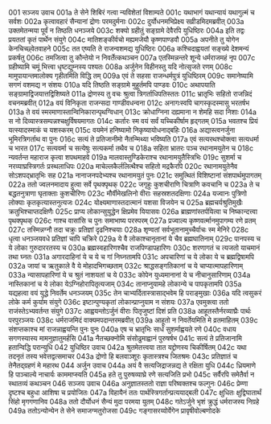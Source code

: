 001  सञ्जय उवाच
001a ते सेने शिबिरं गत्वा न्यविशेतां विशाम्पते
001c यथाभागं यथान्यायं यथागुल्मं च सर्वशः
002a कृत्वावहारं सैन्यानां द्रोणः परमदुर्मनाः
002c दुर्योधनमभिप्रेक्ष्य सव्रीडमिदमब्रवीत्
003a उक्तमेतन्मया पूर्वं न तिष्ठति धनञ्जये
003c शक्यो ग्रहीतुं सङ्ग्रामे देवैरपि युधिष्ठिरः
004a इति तद्वः प्रयततां कृतं पार्थेन संयुगे
004c मातिशङ्कीर्वचो मह्यमजेयौ कृष्णपाण्डवौ
005a अपनीते तु योगेन केनचिच्छ्वेतवाहने
005c तत एष्यति ते राजन्वशमद्य युधिष्ठिरः
006a कश्चिदाह्वयतां सङ्ख्ये देशमन्यं प्रकर्षतु
006c तमजित्वा तु कौन्तेयो न निवर्तेत्कथञ्चन
007a एतस्मिन्नन्तरे शून्ये धर्मराजमहं नृप
007c ग्रहीष्यामि चमूं भित्त्वा धृष्टद्युम्नस्य पश्यतः
008a अर्जुनेन विहीनस्तु यदि नोत्सृजते रणम्
008c मामुपायान्तमालोक्य गृहीतमिति विद्धि तम्
009a एवं ते सहसा राजन्धर्मपुत्रं युधिष्ठिरम्
009c समानेष्यामि सगणं वशमद्य न संशयः
010a यदि तिष्ठति सङ्ग्रामे मुहूर्तमपि पाण्डवः
010c अथापयाति सङ्ग्रामाद्विजयात्तद्विशिष्यते
011a द्रोणस्य तु वचः श्रुत्वा त्रिगर्ताधिपतिस्ततः
011c भ्रातृभिः सहितो राजन्निदं वचनमब्रवीत्
012a वयं विनिकृता राजन्सदा गाण्डीवधन्वना
012c अनागःस्वपि चागस्कृदस्मासु भरतर्षभ
013a ते वयं स्मरमाणास्तान्विनिकारान्पृथग्विधान्
013c क्रोधाग्निना दह्यमाना न शेमहि सदा निशाः
014a स नो दिव्यास्त्रसम्पन्नश्चक्षुर्विषयमागतः
014c कर्तारः स्म वयं सर्वं यच्चिकीर्षाम हृद्गतम्
015a भवतश्च प्रियं यत्स्यादस्माकं च यशस्करम्
015c वयमेनं हनिष्यामो निकृष्यायोधनाद्बहिः
016a अद्यास्त्वनर्जुना भूमिरत्रिगर्ताथ वा पुनः
016c सत्यं ते प्रतिजानीमो नैतन्मिथ्या भविष्यति
017a एवं सत्यरथश्चोक्त्वा सत्यधर्मा च भारत
017c सत्यवर्मा च सत्येषुः सत्यकर्मा तथैव च
018a सहिता भ्रातरः पञ्च रथानामयुतेन च
018c न्यवर्तन्त महाराज कृत्वा शपथमाहवे
019a मालवास्तुण्डिकेराश्च रथानामयुतैस्त्रिभिः
019c सुशर्मा च नरव्याघ्रस्त्रिगर्तः प्रस्थलाधिपः
020a माचेल्लकैर्ललित्थैश्च सहितो मद्रकैरपि
020c रथानामयुतेनैव सोऽशपद्भ्रातृभिः सह
021a नानाजनपदेभ्यश्च रथानामयुतं पुनः
021c समुत्थितं विशिष्टानां संशपार्थमुपागतम्
022a ततो ज्वलनमादाय हुत्वा सर्वे पृथक्पृथक्
022c जगृहुः कुशचीराणि चित्राणि कवचानि च
023a ते च बद्धतनुत्राणा घृताक्ताः कुशचीरिणः
023c मौर्वीमेखलिनो वीराः सहस्रशतदक्षिणाः
024a यज्वानः पुत्रिणो लोक्याः कृतकृत्यास्तनुत्यजः
024c योक्ष्यमाणास्तदात्मानं यशसा विजयेन च
025a ब्रह्मचर्यश्रुतिमुखैः क्रतुभिश्चाप्तदक्षिणैः
025c प्राप्य लोकान्सुयुद्धेन क्षिप्रमेव यियासवः
026a ब्राह्मणांस्तर्पयित्वा च निष्कान्दत्त्वा पृथक्पृथक्
026c गाश्च वासांसि च पुनः समाभाष्य परस्परम्
027a प्रज्वाल्य कृष्णवर्त्मानमुपागम्य रणे व्रतम्
027c तस्मिन्नग्नौ तदा चक्रुः प्रतिज्ञां दृढनिश्चयाः
028a शृण्वतां सर्वभूतानामुच्चैर्वाचः स्म मेनिरे
028c धृत्वा धनञ्जयवधे प्रतिज्ञां चापि चक्रिरे
029a ये वै लोकाश्चानृतानां ये चैव ब्रह्मघातिनाम्
029c पानपस्य च ये लोका गुरुदाररतस्य च
030a ब्रह्मस्वहारिणश्चैव राजपिण्डापहारिणः
030c शरणागतं च त्यजतो याचमानं तथा घ्नतः
031a अगारदाहिनां ये च ये च गां निघ्नतामपि
031c अपचारिणां च ये लोका ये च ब्रह्मद्विषामपि
032a जायां च ऋतुकाले वै ये मोहादभिगच्छताम्
032c श्राद्धसङ्गतिकानां च ये चाप्यात्मापहारिणाम्
033a न्यासापहारिणां ये च श्रुतं नाशयतां च ये
033c कोपेन युध्यमानानां ये च नीचानुसारिणाम्
034a नास्तिकानां च ये लोका येऽग्निहोरापितृत्यजाम्
034c तानाप्नुयामहे लोकान्ये च पापकृतामपि
035a यद्यहत्वा वयं युद्धे निवर्तेम धनञ्जयम्
035c तेन चाभ्यर्दितास्त्रासाद्भवेम हि पराङ्मुखाः
036a यदि त्वसुकरं लोके कर्म कुर्याम संयुगे
036c इष्टान्पुण्यकृतां लोकान्प्राप्नुयाम न संशयः
037a एवमुक्त्वा ततो राजंस्तेऽभ्यवर्तन्त संयुगे
037c आह्वयन्तोऽर्जुनं वीराः पितृजुष्टां दिशं प्रति
038a आहूतस्तैर्नरव्याघ्रैः पार्थः परपुरञ्जयः
038c धर्मराजमिदं वाक्यमपदान्तरमब्रवीत्
039a आहूतो न निवर्तेयमिति मे व्रतमाहितम्
039c संशप्तकाश्च मां राजन्नाह्वयन्ति पुनः पुनः
040a एष च भ्रातृभिः सार्धं सुशर्माह्वयते रणे
040c वधाय सगणस्यास्य मामनुज्ञातुमर्हसि
041a नैतच्छक्नोमि संसोढुमाह्वानं पुरुषर्षभ
041c सत्यं ते प्रतिजानामि हतान्विद्धि परान्युधि
042  युधिष्ठिर उवाच
042a श्रुतमेतत्त्वया तात यद्द्रोणस्य चिकीर्षितम्
042c यथा तदनृतं तस्य भवेत्तद्वत्समाचर
043a द्रोणो हि बलवाञ्शूरः कृतास्त्रश्च जितश्रमः
043c प्रतिज्ञातं च तेनैतद्ग्रहणं मे महारथ
044  अर्जुन उवाच
044a अयं वै सत्यजिद्राजन्नद्य ते रक्षिता युधि
044c ध्रियमाणे हि पाञ्चाल्ये नाचार्यः काममाप्स्यति
045a हते तु पुरुषव्याघ्रे रणे सत्यजिति प्रभो
045c सर्वैरपि समेतैर्वा न स्थातव्यं कथञ्चन
046  सञ्जय उवाच
046a अनुज्ञातस्ततो राज्ञा परिष्वक्तश्च फल्गुनः
046c प्रेम्णा दृष्टश्च बहुधा आशिषा च प्रयोजितः
047a विहायैनं ततः पार्थस्त्रिगर्तान्प्रत्ययाद्बली
047c क्षुधितः क्षुद्विघातार्थं सिंहो मृगगणानिव
048a ततो दौर्योधनं सैन्यं मुदा परमया युतम्
048c गतेऽर्जुने भृशं क्रुद्धं धर्मराजस्य निग्रहे
049a ततोऽन्योन्येन ते सेने समाजग्मतुरोजसा
049c गङ्गासरय्वोर्वेगेन प्रावृषीवोल्बणोदके

